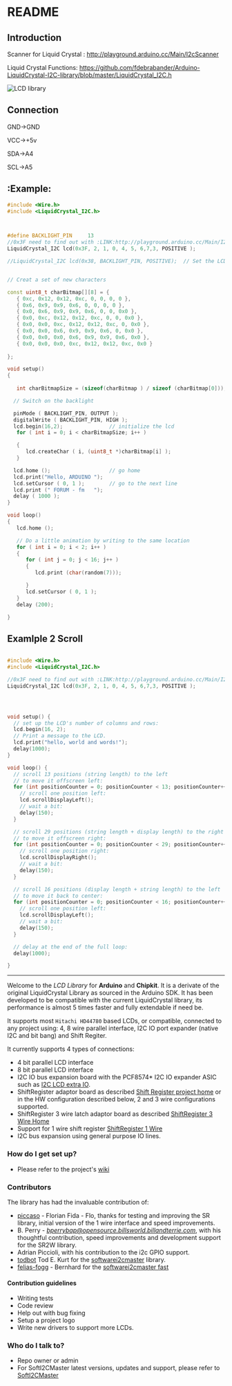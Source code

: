 # README #

## Introduction ##


Scanner for Liquid Crystal : http://playground.arduino.cc/Main/I2cScanner

Liquid Crystal Functions: https://github.com/fdebrabander/Arduino-LiquidCrystal-I2C-library/blob/master/LiquidCrystal_I2C.h


![LCD library](https://bitbucket.org/fmalpartida/new-liquidcrystal/downloads/I2CLCDextraIO_assemblyProject_small.jpg)

## Connection ##

  GND->GND

  VCC->+5v

  SDA->A4

  SCL->A5

## :Example: ## 
```cpp
#include <Wire.h> 
#include <LiquidCrystal_I2C.h>



#define BACKLIGHT_PIN     13
//0x3F need to find out with :LINK:http://playground.arduino.cc/Main/I2cScanner
LiquidCrystal_I2C lcd(0x3F, 2, 1, 0, 4, 5, 6,7,3, POSITIVE );

//LiquidCrystal_I2C lcd(0x38, BACKLIGHT_PIN, POSITIVE);  // Set the LCD I2C address


// Creat a set of new characters

const uint8_t charBitmap[][8] = {
   { 0xc, 0x12, 0x12, 0xc, 0, 0, 0, 0 },
   { 0x6, 0x9, 0x9, 0x6, 0, 0, 0, 0 },
   { 0x0, 0x6, 0x9, 0x9, 0x6, 0, 0, 0x0 },
   { 0x0, 0xc, 0x12, 0x12, 0xc, 0, 0, 0x0 },
   { 0x0, 0x0, 0xc, 0x12, 0x12, 0xc, 0, 0x0 },
   { 0x0, 0x0, 0x6, 0x9, 0x9, 0x6, 0, 0x0 },
   { 0x0, 0x0, 0x0, 0x6, 0x9, 0x9, 0x6, 0x0 },
   { 0x0, 0x0, 0x0, 0xc, 0x12, 0x12, 0xc, 0x0 }
   
};

void setup()
{
    
   int charBitmapSize = (sizeof(charBitmap ) / sizeof (charBitmap[0]));

  // Switch on the backlight

  pinMode ( BACKLIGHT_PIN, OUTPUT );
  digitalWrite ( BACKLIGHT_PIN, HIGH );
  lcd.begin(16,2);               // initialize the lcd 
   for ( int i = 0; i < charBitmapSize; i++ )

   {
      lcd.createChar ( i, (uint8_t *)charBitmap[i] );
   }

  lcd.home ();                   // go home
  lcd.print("Hello, ARDUINO ");  
  lcd.setCursor ( 0, 1 );        // go to the next line
  lcd.print (" FORUM - fm   ");
  delay ( 1000 );
}

void loop()
{
   lcd.home ();

   // Do a little animation by writing to the same location
   for ( int i = 0; i < 2; i++ )
   {
      for ( int j = 0; j < 16; j++ )
      {
         lcd.print (char(random(7)));

      }
      lcd.setCursor ( 0, 1 );
   }    
   delay (200);

}
```
## Examlple 2 Scroll ##
```cpp

#include <Wire.h>
#include <LiquidCrystal_I2C.h>

//0x3F need to find out with :LINK:http://playground.arduino.cc/Main/I2cScanner
LiquidCrystal_I2C lcd(0x3F, 2, 1, 0, 4, 5, 6,7,3, POSITIVE );




void setup() {
  // set up the LCD's number of columns and rows:
  lcd.begin(16, 2);
  // Print a message to the LCD.
  lcd.print("hello, world and words!");
  delay(1000);
}

void loop() {
  // scroll 13 positions (string length) to the left
  // to move it offscreen left:
  for (int positionCounter = 0; positionCounter < 13; positionCounter++) {
    // scroll one position left:
    lcd.scrollDisplayLeft();
    // wait a bit:
    delay(150);
  }

  // scroll 29 positions (string length + display length) to the right
  // to move it offscreen right:
  for (int positionCounter = 0; positionCounter < 29; positionCounter++) {
    // scroll one position right:
    lcd.scrollDisplayRight();
    // wait a bit:
    delay(150);
  }

  // scroll 16 positions (display length + string length) to the left
  // to move it back to center:
  for (int positionCounter = 0; positionCounter < 16; positionCounter++) {
    // scroll one position left:
    lcd.scrollDisplayLeft();
    // wait a bit:
    delay(150);
  }

  // delay at the end of the full loop:
  delay(1000);

}

```

-----------------------------------------------------------------------------------------------
Welcome to the *LCD Library* for **Arduino** and **Chipkit**. It is a derivate of the original LiquidCrystal Library as sourced in the Arduino SDK. It has been developed to be compatible with the current LiquidCrystal library, 
its performance is almost 5 times faster and fully extendable if need be. 

It supports most ``Hitachi HD44780`` based LCDs, or compatible, connected to any project using: 4, 8 
wire parallel interface, I2C IO port expander (native I2C and bit bang) and Shift Regiter.

It currently supports 4 types of connections:

* 4 bit parallel LCD interface
* 8 bit parallel LCD interface
* I2C IO bus expansion board with the PCF8574* I2C IO expander ASIC such as [I2C LCD extra IO](http://www.electrofunltd.com/2011/10/i2c-lcd-extra-io.html "I2C LCD extra IO").
* ShiftRegister adaptor board as described [Shift Register project home](http://code.google.com/p/arduinoshiftreglcd/ "Shift Register project home") or in the HW configuration described below, 2 and 3 wire configurations supported.
* ShiftRegister 3 wire latch adaptor board as described [ShiftRegister 3 Wire Home](http://www.arduino.cc/playground/Code/LCD3wires "ShiftRegister 3 Wire Home")
* Support for 1 wire shift register [ShiftRegister 1 Wire](http://www.romanblack.com/shift1.htm "ShiftRegister 1 Wire")
* I2C bus expansion using general purpose IO lines.

### How do I get set up? ###

* Please refer to the project's [wiki](https://bitbucket.org/fmalpartida/new-liquidcrystal/wiki/Home "wiki")


### Contributors
The library has had the invaluable contribution of:

* [piccaso](http://www.3guys1laser.com/blog-cheap-arduino-2-wire-lcd-display-0 "picas") - Florian Fida - Flo, thanks for testing and improving the SR library, initial version of the 1 wire interface and speed improvements.
* B. Perry - *bperrybap@opensource.billsworld.billandterrie.com*, with his thoughtful contribution, speed improvements and development support for the SR2W library.
* Adrian Piccioli, with his contribution to the i2c GPIO support.
* [todbot](https://github.com/todbot "todbot") Tod E. Kurt for the [softwarei2cmaster](https://github.com/todbot/SoftI2CMaster "softwarei2cmaster") library.
* [felias-fogg](https://github.com/felias-fogg) - Bernhard for the [softwarei2cmaster fast](https://github.com/felias-fogg/SoftI2CMaster "softwirei2cmaster")

#### Contribution guidelines

* Writing tests
* Code review
* Help out with bug fixing
* Setup a project logo
* Write new drivers to support more LCDs.

### Who do I talk to? ###

* Repo owner or admin
* For SoftI2CMaster latest versions, updates and support, please refer to [SoftI2CMaster](https://github.com/todbot/SoftI2CMaster "todbot")